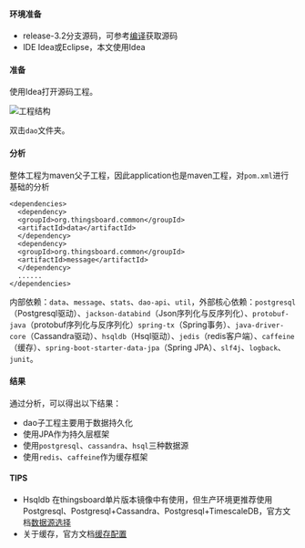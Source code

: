#### 环境准备

- release-3.2分支源码，可参考[编译](编译.md)获取源码
- IDE Idea或Eclipse，本文使用Idea


#### 准备

使用Idea打开源码工程。

![工程结构](../../image/工程结构.png)

双击`dao`文件夹。

#### 分析
整体工程为maven父子工程，因此application也是maven工程，对`pom.xml`进行基础的分析
```
<dependencies>
  <dependency>
  <groupId>org.thingsboard.common</groupId>
  <artifactId>data</artifactId>
  </dependency>
  <dependency>
  <groupId>org.thingsboard.common</groupId>
  <artifactId>message</artifactId>
  </dependency>
  ......
</dependencies> 
```

内部依赖：`data`、`message`、`stats`、`dao-api`、`util`，外部核心依赖：`postgresql`（Postgresql驱动）、`jackson-databind`（Json序列化与反序列化）、`protobuf-java`（protobuf序列化与反序列化）`spring-tx`（Spring事务）、`java-driver-core`（Cassandra驱动）、`hsqldb`（Hsql驱动）、`jedis`（redis客户端）、`caffeine`（缓存）、`spring-boot-starter-data-jpa`（Spring JPA）、`slf4j`、`logback`、`junit`。

#### 结果
通过分析，可以得出以下结果：
- dao子工程主要用于数据持久化
- 使用JPA作为持久层框架
- 使用`postgresql`、`cassandra`、`hsql`三种数据源
- 使用`redis`、`caffeine`作为缓存框架


#### TIPS
- Hsqldb 在thingsboard单片版本镜像中有使用，但生产环境更推荐使用Postgresql、Postgresql+Cassandra、Postgresql+TimescaleDB，官方文档[数据源选择](https://thingsboard.io/docs/reference/#sql-vs-nosql-vs-hybrid-database-approach)
- 关于缓存，官方文档[缓存配置](https://thingsboard.io/docs/user-guide/install/config/)




